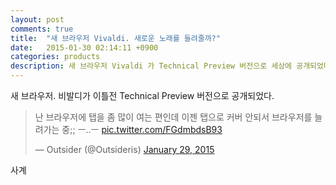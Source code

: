 ```yaml
---
layout: post
comments: true
title:  "새 브라우저 Vivaldi. 새로운 노래를 들려줄까?"
date:   2015-01-30 02:14:11 +0900
categories: products
description: 새 브라우저 Vivaldi 가 Technical Preview 버전으로 세상에 공개되었다.  이미 포화상태인듯한 브라우저 시장에 또 하나의 브라우저가 자리잡을 수 있는 영역은 무엇일까
---
```

새 브라우저. 비발디가 이틀전 Technical Preview 버전으로 공개되었다.

<blockquote class="twitter-tweet" lang="en"><p>난 브라우저에 탭을 좀 많이 여는 편인데 이젠 탭으로 커버 안되서 브라우저를 늘려가는 중;; ㅡ..ㅡ <a href="http://t.co/FGdmbdsB93">pic.twitter.com/FGdmbdsB93</a></p>&mdash; Outsider (@Outsideris) <a href="https://twitter.com/Outsideris/status/560627525437513728">January 29, 2015</a></blockquote> <script async src="//platform.twitter.com/widgets.js" charset="utf-8"></script>

사계
